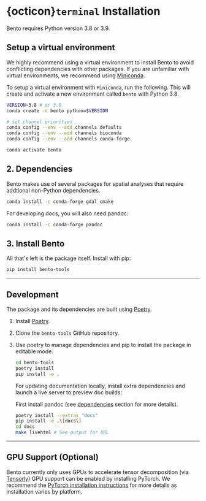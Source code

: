 # {octicon}`terminal` Installation

Bento requires Python version 3.8 or 3.9.

## Setup a virtual environment

We highly recommend using a virtual environment to install Bento to avoid conflicting dependencies with other packages. If you are unfamiliar with virtual environments, we recommend using [Miniconda](https://docs.conda.io/en/latest/miniconda.html).

To setup a virtual environment with `Miniconda`, run the following. This will create and activate a new environment called `bento` with Python 3.8.

```bash
VERSION=3.8 # or 3.9
conda create -n bento python=$VERSION

# set channel priorities
conda config --env --add channels defaults
conda config --env --add channels bioconda
conda config --env --add channels conda-forge

conda activate bento
```

## 2. Dependencies

Bento makes use of several packages for spatial analyses that require addtional non-Python dependencies.

```bash
conda install -c conda-forge gdal cmake
```

For developing docs, you will also need pandoc:

```bash
conda install -c conda-forge pandoc
```

## 3. Install Bento

All that's left is the package itself. Install with pip:

```bash
pip install bento-tools
```

---

## Development

The package and its dependencies are built using [Poetry](https://python-poetry.org/).

1. Install [Poetry](https://python-poetry.org/).
2. Clone the `bento-tools` GitHub repository.
3. Use poetry to manage dependencies and pip to install the package in editable mode.

   ```bash
   cd bento-tools
   poetry install
   pip install -e .
   ```

   For updating documentation locally, install extra dependencies and launch a live server to preview doc builds:

   First install pandoc (see [dependencies](#Dependencies) section for more details).

   ```bash
   poetry install --extras "docs"
   pip install -e .\[docs\]
   cd docs
   make livehtml # See output for URL
   ```

---

## GPU Support (Optional)

Bento currently only uses GPUs to accelerate tensor decomposition (via [Tensorly](https://tensorly.org/stable/index.html)) GPU support can be enabled by installing PyTorch. We recommend the [PyTorch installation instructions](https://pytorch.org/get-started/locally/) for more details as installation varies by platform.
